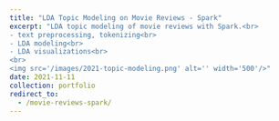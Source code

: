 ```yaml
---
title: "LDA Topic Modeling on Movie Reviews - Spark"
excerpt: "LDA topic modeling of movie reviews with Spark.<br>
- text preprocessing, tokenizing<br>
- LDA modeling<br>
- LDA visualizations<br>
<br>
<img src='/images/2021-topic-modeling.png' alt='' width='500'/>"
date: 2021-11-11
collection: portfolio
redirect_to: 
  - /movie-reviews-spark/
---
```

